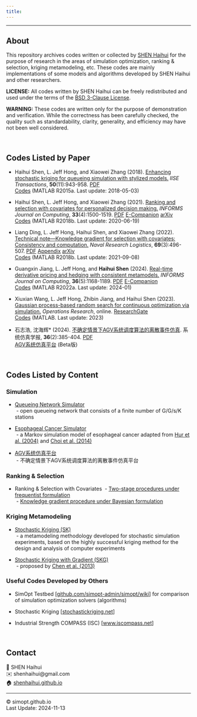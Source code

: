 ```yaml
---
title:
---
```

---

<!--&nbsp;    
<!-- insert one empty line -->
<!-- can also use "<a></a>" or "<br><br>"  -->

## About
This repository archives codes written or collected by [SHEN Haihui](https://shenhaihui.github.io) for the purpose of research in the areas of simulation optimization, ranking & selection, kriging metamodeling, etc.
These codes are mainly implementations of some models and algorithms developed by SHEN Haihui and other researchers.

**LICENSE:**
All codes written by SHEN Haihui can be freely redistributed and used under the terms of the
<a href="https://raw.githubusercontent.com/SimOpt/simopt.github.io/master/BSD License.txt" target="_blank">BSD 3-Clause License</a>.

**WARNING:**
These codes are written only for the purpose of demonstration and verification.
While the correctness has been carefully checked, the quality such as standardability, clarity, generality, and efficiency may have not been well considered.


&nbsp;    
## Codes Listed by Paper

* Haihui Shen, L. Jeff Hong, and Xiaowei Zhang (2018).
<a href="https://doi.org/10.1080/24725854.2018.1465242" target="_blank">Enhancing stochastic kriging for queueing simulation with stylized models.</a>
*IISE Transactions*, **50**(11):943-958.
<a href="https://shenhaihui.github.io/research/papers/SESK2018.pdf" target="_blank">PDF</a>  
[Codes](https://simopt.github.io/code/paperSESK2018/SESK2018.zip "Click to download the entire package")
(MATLAB R2015a. Last update: 2018-05-03)

* Haihui Shen, L. Jeff Hong, and Xiaowei Zhang (2021).
<a href="https://doi.org/10.1287/ijoc.2020.1009" target="_blank">Ranking and selection with covariates for personalized decision making.</a>
*INFORMS Journal on Computing*, **33**(4):1500-1519.
<a href="https://shenhaihui.github.io/research/papers/RSC2021.pdf" target="_blank">PDF</a> 
<a href="https://shenhaihui.github.io/research/papers/RSC2021_EC.pdf" target="_blank">E-Companion</a> 
<a href="https://arxiv.org/abs/1710.02642" target="_blank">arXiv</a>    
<a href="https://github.com/shenhaihui/rsc" target="_blank" title="View on GitHub">Codes</a>
(MATLAB R2018b. Last update: 2020-06-19)
<!-- <a href="https://arxiv.org/pdf/1710.02642.pdf" target="_blank">arXiv PDF</a> (an early version)  -->

* Liang Ding, L. Jeff Hong, Haihui Shen, and Xiaowei Zhang (2022).
<a href="https://doi.org/10.1002/nav.22028" target="_blank">Technical note—Knowledge gradient for selection with covariates: Consistency and computation.</a>
*Naval Research Logistics*, **69**(3):496-507.
<a href="https://shenhaihui.github.io/research/papers/IKG2022.pdf" target="_blank">PDF</a> 
<a href="https://shenhaihui.github.io/research/papers/IKG2022_Appx.pdf" target="_blank">Appendix</a>
<a href="https://arxiv.org/abs/1906.05098" target="_blank">arXiv</a>   
<a href="https://github.com/shenhaihui/ikg" target="_blank" title="View on GitHub">Codes</a>
(MATLAB R2018b. Last update: 2021-09-08)

* Guangxin Jiang, L. Jeff Hong, and <strong>Haihui Shen</strong> (2024).
<a href="https://doi.org/10.1287/ijoc.2023.0292" target="_blank">Real-time derivative pricing and hedging with consistent metamodels.</a>
*INFORMS Journal on Computing*, **36**(5):1168-1189.
<a href="https://shenhaihui.github.io/research/papers/GESK2024.pdf" target="_blank">PDF</a>
<a href="https://shenhaihui.github.io/research/papers/GESK2024_EC.pdf" target="_blank">E-Companion</a>   
<a href="https://github.com/INFORMSJoC/2023.0292" title="View on GitHub." target="_blank">Codes</a>	
(MATLAB R2022a. Last update: 2024-01)

* Xiuxian Wang, L. Jeff Hong, Zhibin Jiang, and Haihui Shen (2023).
<a href="https://doi.org/10.1287/opre.2021.0303" target="_blank">Gaussian process-based random search for continuous optimization via simulation.</a>
*Operations Research*, online.
<a href="https://www.researchgate.net/publication/351599952_Gaussian_Process_Based_Search_for_Continuous_Optimization_via_Simulation" target="_blank">ResearchGate</a>   
<a href="https://github.com/xiuxianwang/GPS-C-algorithm" title="View on GitHub." target="_blank">Codes</a>
(MATLAB. Last update: 2023)

* 石志浩, 沈海辉* (2024).
<a href="https://doi.org/10.16182/j.issn1004731x.joss.22-1214" target="_blank">不确定情景下AGV系统调度算法的离散事件仿真</a>.
系统仿真学报, **36**(2):385-404.
<a href="https://shenhaihui.github.io/research/papers/AGV2024.pdf" target="_blank">PDF</a>   
<a href="https://simopt.github.io/AGVSim" title="View on GitHub." target="_blank">AGV系统仿真平台</a>
(Beta版)

&nbsp;    
## Codes Listed by Content

### Simulation
* [Queueing Network Simulator](https://simopt.github.io/QNSim)  
&nbsp;- open queueing network that consists of a finite number of G/G/s/K stations

* [Esophageal Cancer Simulator](https://simopt.github.io/ECSim)    
&nbsp;- a Markov simulation model of esophageal cancer adapted from
<a href="https://doi.org/10.1093/jnci/djh039" target="_blank">Hur et al. (2004)</a>
and 
<a href="http://cancerpreventionresearch.aacrjournals.org/content/7/3/341" target="_blank">Choi et al. (2014)</a>

* [AGV系统仿真平台](https://simopt.github.io/AGVSim)  
&nbsp;- 不确定情景下AGV系统调度算法的离散事件仿真平台

### Ranking & Selection
* Ranking & Selection with Covariates
&nbsp;- [Two-stage procedures under frequentist formulation](https://github.com/shenhaihui/rsc)   
&nbsp;- [Knowledge gradient procedure under Bayesian formulation](https://github.com/shenhaihui/ikg)

### Kriging Metamodeling
<!-- * Stochastic kriging, copyrighted by Barry L. Nelson et al. (2009) -->

* [Stochastic Kriging (SK)](https://users.iems.northwestern.edu/~nelsonb/SK/)    
&nbsp;- a metamodeling methodology developed for stochastic simulation experiments, based on the highly successful kriging method for the design and analysis of computer experiments

* [Stochastic Kriging with Gradient (SKG)](https://simopt.github.io/SKG)    
&nbsp;- proposed by
<a href="https://doi.org/10.1287/opre.1120.1143" target="_blank">Chen et al. (2013)</a>

<!--
### Optimization via Simulation
* [Convergent Optimization via Most-Promising-Area Stochastic Search (COMPASS)]()    
&nbsp;- a locally convergent algorithm for discrete optimization via simulation    
&nbsp;- proposed by [Hong and Nelson (2006)](https://doi.org/10.1287/opre.1050.0237)
-->

<!--
* [Gaussian Process-based Search (GPS)](https://simopt.github.io/GPS)    
&nbsp;- a globally convergent algorithm for discrete optimization via simulation    
&nbsp;- proposed by [Sun et al. (2014)](https://doi.org/10.1287/opre.2014.1315)
-->

<!--
### Ranking & Selection
* [Ranking and Selection with Covariates (R&S-C)]()
-->

<!--
### Other Implementations
* [Queueing Network Approximation]()    
&nbsp;- a decomposition approximation of open finite-capacity queuing networks with BAS  
&nbsp;- proposed by [Osorio and Bierlaire (2009)](https://doi.org/10.1016/j.ejor.2008.04.035)
-->

### Useful Codes Developed by Others
* SimOpt Testbed 
[<a href="https://github.com/simopt-admin/simopt/wiki" target="_blank">github.com/simopt-admin/simopt/wiki</a>]
for comparison of simulation optimization solvers (algorithms)

* Stochastic Kriging 
[<a href="http://stochastickriging.net" target="_blank">stochastickriging.net</a>]

* Industrial Strength COMPASS (ISC) 
[<a href="http://www.iscompass.net" target="_blank">www.iscompass.net</a>]


<!--  **Example of <font color="red">colorful text in web view</font>** -->

&nbsp;    
## Contact

👨 SHEN Haihui  
✉️ shenhaihui<!-- -->@gmail.com  <!-- Disable auto-hyperlink -->  
🏠 [shenhaihui.github.io](https://shenhaihui.github.io)

---

© simopt.github.io  
Last Update: 2024-11-13
